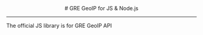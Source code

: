 <div align="center">
# GRE GeoIP for JS & Node.js
</div>

---

The official JS library is for GRE GeoIP API